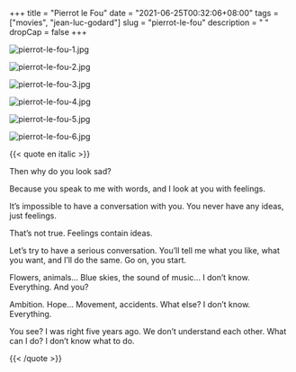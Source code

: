 +++
title = "Pierrot le Fou"
date = "2021-06-25T00:32:06+08:00"
tags = ["movies", "jean-luc-godard"]
slug = "pierrot-le-fou"
description = " "
dropCap = false
+++

![pierrot-le-fou-1.jpg](/images/pierrot-le-fou-1.jpg)

![pierrot-le-fou-2.jpg](/images/pierrot-le-fou-2.jpg)

![pierrot-le-fou-3.jpg](/images/pierrot-le-fou-3.jpg)

![pierrot-le-fou-4.jpg](/images/pierrot-le-fou-4.jpg)

![pierrot-le-fou-5.jpg](/images/pierrot-le-fou-5.jpg)

![pierrot-le-fou-6.jpg](/images/pierrot-le-fou-6.jpg)

{{< quote en italic >}}

Then why do you look sad?

Because you speak to me with words, and I look at you with feelings.

It’s impossible to have a conversation with you. You never have any ideas, just feelings.

That’s not true. Feelings contain ideas.

Let’s try to have a serious conversation. You’ll tell me what you like, what you want, and I’ll do the same. Go on, you start.

Flowers, animals... Blue skies, the sound of music... I don’t know. Everything. And you?

Ambition. Hope... Movement, accidents. What else? I don’t know. Everything.

You see? I was right five years ago. We don’t understand each other. What can I do? I don’t know what to do.

{{< /quote >}}
